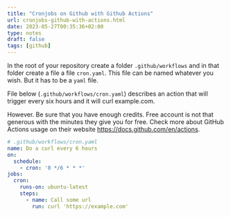 ```yaml
---
title: "Cronjobs on Github with Github Actions"
url: cronjobs-github-with-actions.html
date: 2023-05-27T00:35:36+02:00
type: notes
draft: false
tags: [github]
---
```


In the root of your repository create a folder `.github/workflows` and in that
folder create a file a file `cron.yaml`. This file can be named whatever you
wish. But it has to be a `yaml` file.

File below (`.github/workflows/cron.yaml`) describes an action that will trigger
every six hours and it will curl example.com.

However. Be sure that you have enough credits. Free account is not that generous
with the minutes they give you for free. Check more about GitHub Actions usage
on their website https://docs.github.com/en/actions.

```yaml
# .github/workflows/cron.yaml
name: Do a curl every 6 hours
on:
  schedule:
    - cron: '0 */6 * * *'
jobs:
  cron:
    runs-on: ubuntu-latest
    steps:
      - name: Call some url
        run: curl 'https://example.com'
```
